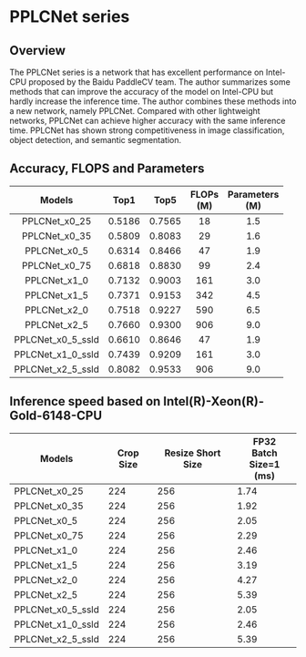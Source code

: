 # PPLCNet series

## Overview

The PPLCNet series is a network that has excellent performance on Intel-CPU proposed by the Baidu PaddleCV team. The author summarizes some methods that can improve the accuracy of the model on Intel-CPU but hardly increase the inference time. The author combines these methods into a new network, namely PPLCNet. Compared with other lightweight networks, PPLCNet can achieve higher accuracy with the same inference time. PPLCNet has shown strong competitiveness in image classification, object detection, and semantic segmentation.



## Accuracy, FLOPS and Parameters

| Models           | Top1 | Top5 | FLOPs<br>(M) | Parameters<br>(M) |
|:--:|:--:|:--:|:--:|:--:|
| PPLCNet_x0_25        |0.5186           | 0.7565           | 18    | 1.5  |
| PPLCNet_x0_35        |0.5809           | 0.8083           | 29    | 1.6  |
| PPLCNet_x0_5         |0.6314           | 0.8466           | 47    | 1.9  |
| PPLCNet_x0_75        |0.6818           | 0.8830           | 99    | 2.4  |
| PPLCNet_x1_0         |0.7132           | 0.9003           | 161   | 3.0  |
| PPLCNet_x1_5         |0.7371           | 0.9153           | 342   | 4.5  |
| PPLCNet_x2_0         |0.7518           | 0.9227           | 590   | 6.5  |
| PPLCNet_x2_5         |0.7660           | 0.9300           | 906   | 9.0  |
| PPLCNet_x0_5_ssld    |0.6610           | 0.8646           | 47    | 1.9  |
| PPLCNet_x1_0_ssld    |0.7439           | 0.9209           | 161   | 3.0  |
| PPLCNet_x2_5_ssld    |0.8082           | 0.9533           | 906   | 9.0  |



## Inference speed based on Intel(R)-Xeon(R)-Gold-6148-CPU

| Models                 | Crop Size | Resize Short Size | FP32<br>Batch Size=1<br>(ms) |
|------------------|-----------|-------------------|--------------------------|
| PPLCNet_x0_25        | 224       | 256               | 1.74                    |
| PPLCNet_x0_35        | 224       | 256               | 1.92                    |
| PPLCNet_x0_5         | 224       | 256               | 2.05                    |
| PPLCNet_x0_75        | 224       | 256               | 2.29                    |
| PPLCNet_x1_0         | 224       | 256               | 2.46                    |
| PPLCNet_x1_5         | 224       | 256               | 3.19                    |
| PPLCNet_x2_0         | 224       | 256               | 4.27                    |
| PPLCNet_x2_5         | 224       | 256               | 5.39                    |
| PPLCNet_x0_5_ssld    | 224       | 256               | 2.05                    |
| PPLCNet_x1_0_ssld    | 224       | 256               | 2.46                    |
| PPLCNet_x2_5_ssld    | 224       | 256               | 5.39                    |

